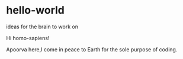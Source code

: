 # hello-world
ideas for the brain to work on

Hi homo-sapiens!

Apoorva here,I come in peace to Earth for the sole purpose of coding.
